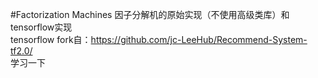 #Factorization Machines 因子分解机的原始实现（不使用高级类库）和tensorflow实现  
tensorflow fork自：https://github.com/jc-LeeHub/Recommend-System-tf2.0/  
学习一下
  